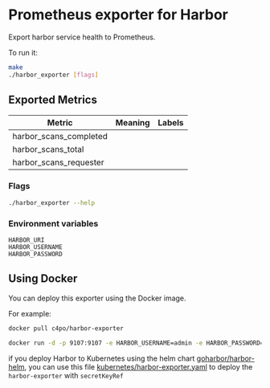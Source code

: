 # Prometheus exporter for Harbor 

Export harbor service health to Prometheus.

To run it:

```bash
make
./harbor_exporter [flags]
```


## Exported Metrics

| Metric | Meaning | Labels |
| ------ | ------- | ------ |
| harbor_scans_completed | | |
| harbor_scans_total | | |
| harbor_scans_requester | | |


### Flags

```bash
./harbor_exporter --help
```



### Environment variables

```
HARBOR_URI
HARBOR_USERNAME
HARBOR_PASSWORD
```

## Using Docker

You can deploy this exporter using the Docker image.

For example:

```bash
docker pull c4po/harbor-exporter

docker run -d -p 9107:9107 -e HARBOR_USERNAME=admin -e HARBOR_PASSWORD=password c4po/harbor-exporter --harbor.server=https://harbor.dev
```

if you deploy Harbor to Kubernetes using the helm chart [goharbor/harbor-helm](https://github.com/goharbor/harbor-helm), you can use this file [kubernetes/harbor-exporter.yaml](kubernetes/harbor-exporter.yaml) to deploy the `harbor-exporter` with `secretKeyRef`

